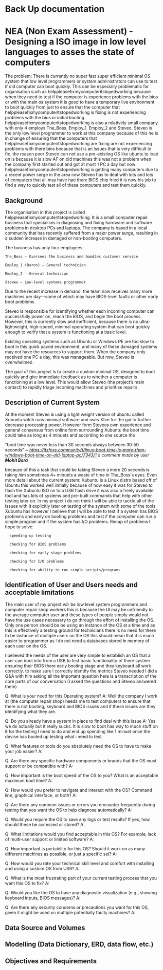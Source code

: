 
Back Up documentation
========================

# NEA (Non Exam Assessment) - Designing a ISO image in low level languages to asses the state of computers


The problem: There is currently no super fast super efficient minimal OS system that low level programmers or system administrators can use to test if old computer can boot quickly. This can be especially problematic for organisation such as helppleasefixmycomputeritstopedworking because when they need to test if the computer is experience problems with the bios or with the main os system it is good to have a temporary live environment to boot quickly from just to ensure that the computer that helppleasefixmycomputeritstopedworking is fixing is not experiencing problems with the bios or initial booting. helppleasefixmycomputeritstopedworking is also a relatively small company with only 4 employs The_Boss, Employ_1, Employ_2 and Steveo. Steveo is the only low level programmer to work at this company because of this he is in change of ensuring that the computers that helppleasefixmycomputeritstopedworking are fixing are not experiencing problems with there bios because that is an issues that is very difficult to fix. the reason poor Steveo can not use a pre-existing OS like ubuntu to load on is because it is slow AF on old machines this was not a problem when the company first started out and got at most 1 PC a day but now helppleasefixmycomputeritstopedworking is getting many computers due to a recent power serge in the area now Steveo has to deal with lots and lots of computers that all may have had there BIOS chip fried it is now his job to find a way to quickly test all of these computers and test them quickly.

## Background 

The organisation in this project is called helppleasefixmycomputeritstopedworking. It is a small computer repair business that specialises in diagnosing and fixing hardware and software problems in desktop PCs and laptops. The company is based in a local community that has recently suffered from a major power surge, resulting in a sudden increase in damaged or non-booting computers.

The business has only four employees:

    The_Boss – Oversees the business and handles customer service

    Employ_1 (Daron) – General technician

    Employ_2 – General technician

    Steveo – Low-level systems programmer

Due to the recent increase in demand, the team now receives many more machines per day—some of which may have BIOS-level faults or other early boot problems.

Steveo is responsible for identifying whether each incoming computer can successfully power on, reach the BIOS, and begin the boot process. However, this is currently slow and inefficient, because there is no ultra-lightweight, high-speed, minimal operating system that can boot quickly enough to verify that a system is functioning at a basic level.

Existing operating systems such as Ubuntu or Windows PE are too slow to boot in this quick paced environment, and many of these damaged systems may not have the resources to support them. When the company only received one PC a day, this was manageable. But now, Steveo is overwhelmed.

The goal of this project is to create a custom minimal OS, designed to boot quickly and give immediate feedback as to whether a computer is functioning at a low level. This would allow Steveo (the project’s main contact) to rapidly triage incoming machines and prioritise repairs.

## Description of Current System

At the moment Steveo is using a light weight version of ubuntu called Xubuntu witch runs minimal software and uses Xfce for the gui to further decrease processing power. However form Steveos own experience and general consensus from online form surrounding Xubuntu the boot time could take as long as 4 minuets and according to one source the 

“boot time was never less than 30 seconds always between 30‑50 seconds” ~ *https://itsfoss.community/t/linux-boot-time-is-more-than-windows-boot-time-on-old-laptop-pc/7343/1 a comment made by user **Mohit Bora*** 

because of this a task that could be taking Steveo a mere 20 seconds is taking him sometimes 4+ minuets a waste of time in The_Boss's eyes. Even more detail about the current system:
Xubuntu is a Linux distro based off of Ubuntu this worked well initially because of how easy it was for Steveo to flash the Xubuntu ISO on to a USB flash drive it was also a freely available tool and has lots of systems and pre-built commands that help with other testing later on. In my project i do not think I will be able to tackle all of the issues with it explicitly later on testing of the system with some of the tools Xubuntu has however I believe that I will be able to test if a system has BIOS problems and early on booting problems and test if the computer can run a simple program and if the system has I/O problems. Recap of problems I hope to solve:

      speeding up testing

      checking for BIOS problems  

      checking for early stage problems 

      checking for I/O problems  

      checking for ability to run simple scripts/programs

## Identification of User and Users needs and acceptable limitations

The main user of my project will be low level system programmers and computer repair shop workers this is because the UI may be unfriendly to the average computer user and these types of people simply would not have the use cases necessary to go through the effort of installing the OS. Only one person should be be using an instance of the OS at a time and as this is effectively a testing ground for technicians there is no need for there to be instance of multiple users on the OS this should mean that it is much easier to programmer as I do not need a databases stored in memory of each user on the OS.

I believed the needs of the user are very simple to establish an OS that a user can boot into from a USB to test basic functionality of there system ensuring their BIOS there early booting stage and they keyboard all work correctly. to make sure I correctly identify the metrics Steveo needed I did a Q&A with him asking all the important question here is a transcription of the core parts of our conversation (I asked the questions and Steveo answered them)

Q: What is your need for this Operating system?
A: Well the company I work at (the computer repair shop) needs me to test computers to ensure that there is not booting, keyboard and BIOS issues and if these issues are they identifying what they are. 

Q: Do you already have a system in place to find deal with this issue
A: Yes we do actually but it really sucks. It is slow to boot has way to much stuff on it for the testing I need to do and end up spending like 1 minuet once the device has booted up testing what i need to test.

Q: What features or tools do you absolutely need the OS to have to make your job easier?
A:

Q: Are there any specific hardware components or brands that the OS must support or be compatible with?
A:

Q: How important is the boot speed of the OS to you? What is an acceptable maximum boot time?
A:

Q: How would you prefer to navigate and interact with the OS? Command line, graphical interface, or both?
A:

Q: Are there any common issues or errors you encounter frequently during testing that you want the OS to help diagnose automatically?
A:

Q: Would you require the OS to save any logs or test results? If yes, how should these be accessed or stored?
A:

Q: What limitations would you find acceptable in this OS? For example, lack of multi-user support or limited software?
A:

Q: How important is portability for this OS? Should it work on as many different machines as possible, or just a specific set?
A:

Q: How would you rate your technical skill level and comfort with installing and using a custom OS from USB?
A:

Q: What is the most frustrating part of your current testing process that you want this OS to fix?
A:

Q: Would you like the OS to have any diagnostic visualization (e.g., showing keyboard inputs, BIOS messages)?
A:

Q: Are there any security concerns or precautions you want for this OS, given it might be used on multiple potentially faulty machines?
A:


## Data Source and Volumes



## Modelling (Data Dictionary, ERD, data flow, etc.)



## Objectives and Requirements



